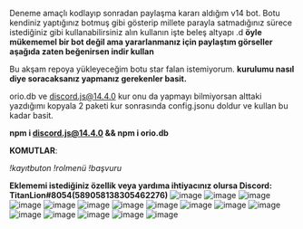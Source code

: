 Deneme amaçlı kodlayıp sonradan paylaşma kararı aldığım v14 bot. Botu kendiniz yaptığınız botmuş gibi gösterip millete parayla satmadığınız sürece istediğiniz gibi kullanabilirsiniz alın kullanın işte beleş altyapı .d **öyle mükememel bir bot değil ama yararlanmanız için paylaştım görseller aşağıda zaten beğenirsen indir kullan** 

Bu akşam repoya yükleyeceğim botu star falan istemiyorum.
 **kurulumu nasıl diye soracaksanız yapmanız gerekenler basit.**

orio.db ve discord.js@14.4.0 kur onu da yapmayı bilmiyorsan alttaki yazdığımı kopyala 2 paketi kur sonrasında config.jsonu doldur ve kullan bu kadar basit.

**npm i discord.js@14.4.0 &&
npm i orio.db**

**KOMUTLAR**:

*!kayıtbuton
!rolmenü
!başvuru*

**Eklememi istediğiniz özellik veya yardıma ihtiyacınız olursa 
Discord: TitanLion#8054(589058138305462276)**
![image](https://user-images.githubusercontent.com/110048828/194768451-cc16f356-90c8-445e-9cf0-9a637ba730e2.png)
![image](https://user-images.githubusercontent.com/110048828/194768463-de4bb12f-49d1-4fea-90b9-ad614d6a3b6c.png)
![image](https://user-images.githubusercontent.com/110048828/194768474-02f8f315-d83c-4797-9ab7-f8d0395d62f5.png)
![image](https://user-images.githubusercontent.com/110048828/194768495-440ace90-3969-4147-b3a8-8cf4c72621ff.png)
![image](https://user-images.githubusercontent.com/110048828/194768504-683e668a-ccdd-41a4-b5c8-f5c4cca60745.png)
![image](https://user-images.githubusercontent.com/110048828/194768510-2c2a7b8f-e358-4b89-84e2-a607c1cd394a.png)
![image](https://user-images.githubusercontent.com/110048828/194768513-5f0404bc-7b0c-4dbc-832e-21b10d033ba0.png)
![image](https://user-images.githubusercontent.com/110048828/194768516-bca81599-db8a-4caf-a4b4-fc4db3c20163.png)
![image](https://user-images.githubusercontent.com/110048828/194768538-d516064f-93da-454b-a076-054082ae512e.png)
![image](https://user-images.githubusercontent.com/110048828/194768587-b59e36af-16f6-474f-ad97-5e19aed1d907.png)
![image](https://user-images.githubusercontent.com/110048828/194768636-e6ce6576-f2c7-4e74-a2c0-b325a6f53082.png)
![image](https://user-images.githubusercontent.com/110048828/194768645-aba2a6b6-2c23-417f-a71d-09aa81f14923.png)
![image](https://user-images.githubusercontent.com/110048828/194768658-c4e23c59-dd4a-47e5-bc2a-dadd0ea225a4.png)
![image](https://user-images.githubusercontent.com/110048828/194768673-3a0ddf08-87e3-4178-bf14-cb3b0bb920ae.png)
![image](https://user-images.githubusercontent.com/110048828/194768713-ff488446-d84b-40c4-9f08-3c78e0832679.png)
![image](https://user-images.githubusercontent.com/110048828/194768722-71e5c1c6-5400-417f-93c5-5519278289d4.png)
